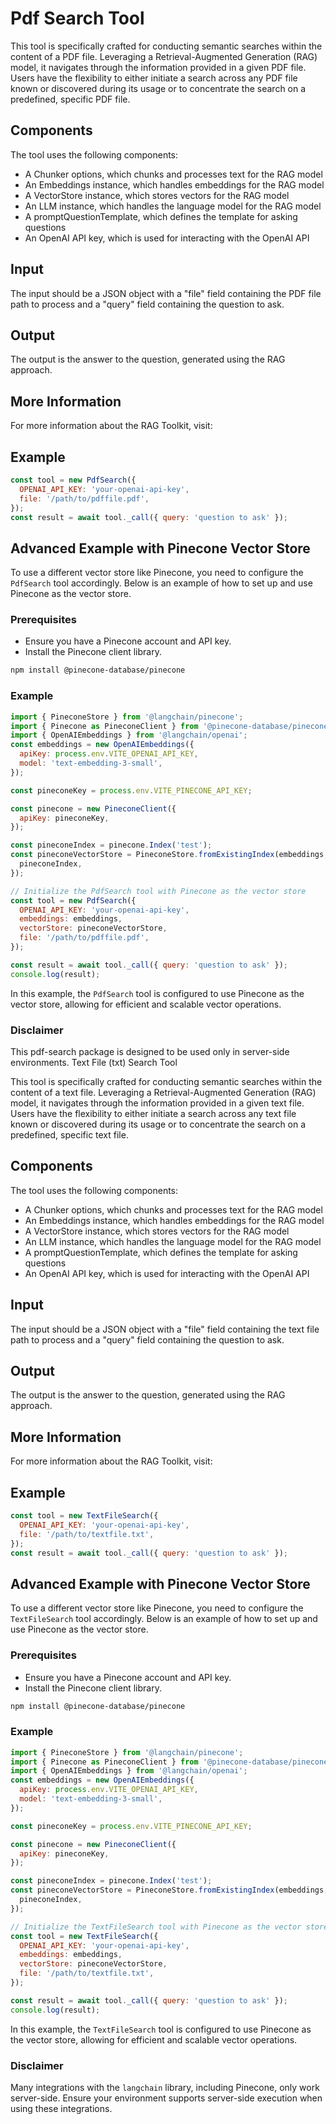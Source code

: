 # Pdf Search Tool

This tool is specifically crafted for conducting semantic searches within the content of a PDF file. Leveraging a Retrieval-Augmented Generation (RAG) model, it navigates through the information provided in a given PDF file. Users have the flexibility to either initiate a search across any PDF file known or discovered during its usage or to concentrate the search on a predefined, specific PDF file.

## Components

The tool uses the following components:

- A Chunker options, which chunks and processes text for the RAG model
- An Embeddings instance, which handles embeddings for the RAG model
- A VectorStore instance, which stores vectors for the RAG model
- An LLM instance, which handles the language model for the RAG model
- A promptQuestionTemplate, which defines the template for asking questions
- An OpenAI API key, which is used for interacting with the OpenAI API

## Input

The input should be a JSON object with a "file" field containing the PDF file path to process and a "query" field containing the question to ask.

## Output

The output is the answer to the question, generated using the RAG approach.

## More Information

For more information about the RAG Toolkit, visit:

## Example

```javascript
const tool = new PdfSearch({
  OPENAI_API_KEY: 'your-openai-api-key',
  file: '/path/to/pdffile.pdf',
});
const result = await tool._call({ query: 'question to ask' });
```

## Advanced Example with Pinecone Vector Store

To use a different vector store like Pinecone, you need to configure the `PdfSearch` tool accordingly. Below is an example of how to set up and use Pinecone as the vector store.

### Prerequisites

- Ensure you have a Pinecone account and API key.
- Install the Pinecone client library.

```bash
npm install @pinecone-database/pinecone
```

### Example

```javascript
import { PineconeStore } from '@langchain/pinecone';
import { Pinecone as PineconeClient } from '@pinecone-database/pinecone';
import { OpenAIEmbeddings } from '@langchain/openai';
const embeddings = new OpenAIEmbeddings({
  apiKey: process.env.VITE_OPENAI_API_KEY,
  model: 'text-embedding-3-small',
});

const pineconeKey = process.env.VITE_PINECONE_API_KEY;

const pinecone = new PineconeClient({
  apiKey: pineconeKey,
});

const pineconeIndex = pinecone.Index('test');
const pineconeVectorStore = PineconeStore.fromExistingIndex(embeddings, {
  pineconeIndex,
});

// Initialize the PdfSearch tool with Pinecone as the vector store
const tool = new PdfSearch({
  OPENAI_API_KEY: 'your-openai-api-key',
  embeddings: embeddings,
  vectorStore: pineconeVectorStore,
  file: '/path/to/pdffile.pdf',
});

const result = await tool._call({ query: 'question to ask' });
console.log(result);
```

In this example, the `PdfSearch` tool is configured to use Pinecone as the vector store, allowing for efficient and scalable vector operations.

### Disclaimer

This pdf-search package is designed to be used only in server-side environments. Text File (txt) Search Tool

This tool is specifically crafted for conducting semantic searches within the content of a text file. Leveraging a Retrieval-Augmented Generation (RAG) model, it navigates through the information provided in a given text file. Users have the flexibility to either initiate a search across any text file known or discovered during its usage or to concentrate the search on a predefined, specific text file.

## Components

The tool uses the following components:

- A Chunker options, which chunks and processes text for the RAG model
- An Embeddings instance, which handles embeddings for the RAG model
- A VectorStore instance, which stores vectors for the RAG model
- An LLM instance, which handles the language model for the RAG model
- A promptQuestionTemplate, which defines the template for asking questions
- An OpenAI API key, which is used for interacting with the OpenAI API

## Input

The input should be a JSON object with a "file" field containing the text file path to process and a "query" field containing the question to ask.

## Output

The output is the answer to the question, generated using the RAG approach.

## More Information

For more information about the RAG Toolkit, visit:

## Example

```javascript
const tool = new TextFileSearch({
  OPENAI_API_KEY: 'your-openai-api-key',
  file: '/path/to/textfile.txt',
});
const result = await tool._call({ query: 'question to ask' });
```

## Advanced Example with Pinecone Vector Store

To use a different vector store like Pinecone, you need to configure the `TextFileSearch` tool accordingly. Below is an example of how to set up and use Pinecone as the vector store.

### Prerequisites

- Ensure you have a Pinecone account and API key.
- Install the Pinecone client library.

```bash
npm install @pinecone-database/pinecone
```

### Example

```javascript
import { PineconeStore } from '@langchain/pinecone';
import { Pinecone as PineconeClient } from '@pinecone-database/pinecone';
import { OpenAIEmbeddings } from '@langchain/openai';
const embeddings = new OpenAIEmbeddings({
  apiKey: process.env.VITE_OPENAI_API_KEY,
  model: 'text-embedding-3-small',
});

const pineconeKey = process.env.VITE_PINECONE_API_KEY;

const pinecone = new PineconeClient({
  apiKey: pineconeKey,
});

const pineconeIndex = pinecone.Index('test');
const pineconeVectorStore = PineconeStore.fromExistingIndex(embeddings, {
  pineconeIndex,
});

// Initialize the TextFileSearch tool with Pinecone as the vector store
const tool = new TextFileSearch({
  OPENAI_API_KEY: 'your-openai-api-key',
  embeddings: embeddings,
  vectorStore: pineconeVectorStore,
  file: '/path/to/textfile.txt',
});

const result = await tool._call({ query: 'question to ask' });
console.log(result);
```

In this example, the `TextFileSearch` tool is configured to use Pinecone as the vector store, allowing for efficient and scalable vector operations.

### Disclaimer

Many integrations with the `langchain` library, including Pinecone, only work server-side. Ensure your environment supports server-side execution when using these integrations.
